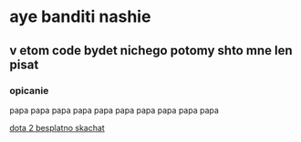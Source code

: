# aye banditi nashie
## v etom code bydet nichego potomy shto mne len pisat
### opicanie

papa papa papa papa papa papa papa papa papa papa

[dota 2 besplatno skachat](https://upload.wikimedia.org/wikipedia/en/3/31/Dota_2_Steam_artwork.jpg)
